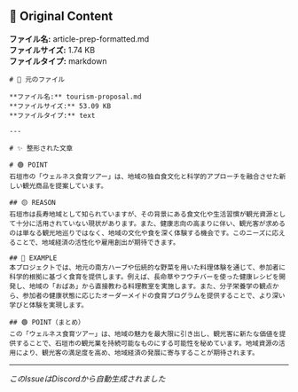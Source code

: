 ## 📎 Original Content

**ファイル名:** article-prep-formatted.md  
**ファイルサイズ:** 1.74 KB  
**ファイルタイプ:** markdown

```
# 📝 元のファイル

**ファイル名:** tourism-proposal.md
**ファイルサイズ:** 53.09 KB
**ファイルタイプ:** text

---

# ✨ 整形された文章

# 🟢 POINT
石垣市の「ウェルネス食育ツアー」は、地域の独自食文化と科学的アプローチを融合させた新しい観光商品を提案しています。

## 🟡 REASON
石垣市は長寿地域として知られていますが、その背景にある食文化や生活習慣が観光資源として十分に活用されていない現状があります。また、健康志向の高まりに伴い、観光客が求めるのは単なる観光地巡りではなく、地域の文化や食を深く体験する機会です。このニーズに応えることで、地域経済の活性化や雇用創出が期待できます。

## 🔵 EXAMPLE
本プロジェクトでは、地元の南方ハーブや伝統的な野菜を用いた料理体験を通じて、参加者に科学的根拠に基づく食育を提供します。例えば、長命草やフウチバーを使った健康レシピを開発し、地域の「おばあ」から直接教わる料理教室を実施します。また、分子栄養学の観点から、参加者の健康状態に応じたオーダーメイドの食育プログラムを提供することで、より深い学びと体験を実現します。

## 🟢 POINT（まとめ）
この「ウェルネス食育ツアー」は、地域の魅力を最大限に引き出し、観光客に新たな価値を提供することで、石垣市の観光業を持続可能なものにする可能性を秘めています。地域資源の活用により、観光客の満足度を高め、地域経済の発展に寄与することが期待されます。
```

---
*このIssueはDiscordから自動生成されました*